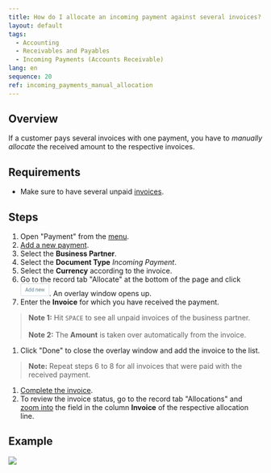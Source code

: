 ```yaml
---
title: How do I allocate an incoming payment against several invoices?
layout: default
tags:
  - Accounting
  - Receivables and Payables
  - Incoming Payments (Accounts Receivable)
lang: en
sequence: 20
ref: incoming_payments_manual_allocation
---
```


## Overview
If a customer pays several invoices with one payment, you have to *manually allocate* the received amount to the respective invoices.

## Requirements
- Make sure to have several unpaid [invoices](Invoice_SalesOrder).

## Steps
1. Open "Payment" from the [menu](Menu).
1. [Add a new payment](New_Record_Window).
1. Select the **Business Partner**.
1. Select the **Document Type** *Incoming Payment*.
1. Select the **Currency** according to the invoice.
1. Go to the record tab "Allocate" at the bottom of the page and click ![](assets/Add_New_Button.png). An overlay window opens up.
1. Enter the **Invoice** for which you have received the payment.
 >**Note 1:** Hit `SPACE` to see all unpaid invoices of the business partner.<br><br>
 >**Note 2:** The **Amount** is taken over automatically from the invoice.

1. Click "Done" to close the overlay window and add the invoice to the list.
 >**Note:** Repeat steps 6 to 8 for all invoices that were paid with the received payment.

1. [Complete the invoice](DocumentProcessingComplete).
1. To review the invoice status, go to the record tab "Allocations" and [zoom into](Zoom_into_table_field) the field in the column **Invoice** of the respective allocation line.

## Example
![](assets/Incoming_payments_manual_allocation.gif)
